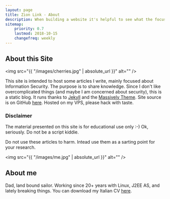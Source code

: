 ```yaml
---
layout: page
title: Zion Link - About
description: When building a website it's helpful to see what the focus of your site is. This page is an example of how to show a website's focus.
sitemap:
    priority: 0.7
    lastmod: 2018-10-15
    changefreq: weekly
---
```

## About this Site

<span class="image left"><img src="{{ "/images/cherries.jpg" | absolute_url }}" alt="" /></span>

This site is intended to host some articles I write, mainly focused about Information Security. The purpose is to share knowledge. Since I don't like overcomplicated things (and maybe I am concerned about security), this is a static blog. It runs thanks to [Jekyll](https://jekyllrb.com) and the [Massively Theme](http://jekyllthemes.org/themes/massively). Site source is on GitHub [here](https://github.com/zionlink/blog). Hosted on my VPS, please hack with taste.

### Disclaimer
<div class="box">
  <p>
  The material presented on this site is for educational use only :-) Ok, seriously. Do not be a script kiddie.
  </p>
  <p>
  Do not use these articles to harm. Intead use them as a sarting point for your research.
  </p>
</div>

<span class="image left"><img src="{{ "/images/me.jpg" | absolute_url }}" alt="" /></span>

## About me

Dad, land bound sailor. Working since 20+ years with Linux, J2EE AS, and lately breaking things. You can download my Italian CV [here](/assets/CV.pdf).
